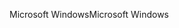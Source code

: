 <span data-ttu-id="4f3d9-101">Microsoft Windows</span><span class="sxs-lookup"><span data-stu-id="4f3d9-101">Microsoft Windows</span></span>